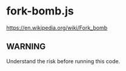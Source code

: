 # fork-bomb.js
https://en.wikipedia.org/wiki/Fork_bomb

## WARNING
Understand the risk before running this code. 
